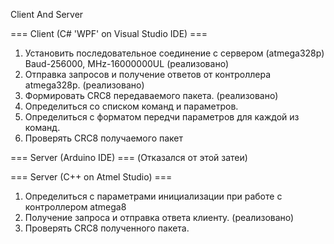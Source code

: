 Client And Server


=== Client (C# 'WPF' on Visual Studio IDE) ===
1) Установить последовательное соединение с сервером (atmega328p) Baud-256000, MHz-16000000UL (реализовано)
2) Отправка запросов и получение ответов от контроллера atmega328p. (реализовано)
3) Формировать CRC8 передаваемого пакета. (реализовано)
4) Определиться со списком команд и параметров.
5) Определиться с форматом передчи параметров для каждой из команд.
6) Проверять CRC8 получаемого пакет

=== Server (Arduino IDE) === (Отказался от этой затеи)

=== Server (C++ on Atmel Studio) ===
1) Определиться с параметрами инициализации при работе с контроллером atmega8
2) Получение запроса и отправка ответа клиенту. (реализовано) 
3) Проверять CRC8 полученного пакета.
